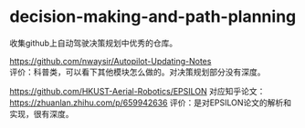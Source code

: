 # decision-making-and-path-planning
收集github上自动驾驶决策规划中优秀的仓库。


https://github.com/nwaysir/Autopilot-Updating-Notes  
评价：科普类，可以看下其他模块怎么做的。对决策规划部分没有深度。

https://github.com/HKUST-Aerial-Robotics/EPSILON
对应知乎论文：https://zhuanlan.zhihu.com/p/659942636
评价：是对EPSILON论文的解析和实现，很有深度。


